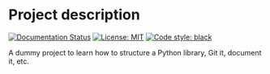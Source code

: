 # Project description

<p align="left">
<a href="https://xyxyxy.readthedocs.io/en/latest/?badge=latest"><img alt="Documentation Status" src="https://readthedocs.org/projects/xyxyxy/badge/?version=latest"></a>
<a href="https://github.com/psf/project/blob/master/LICENSE"><img alt="License: MIT" src="https://img.shields.io/badge/License-MIT-blue.svg"></a>
<a href="https://github.com/psf/black"><img alt="Code style: black" src="https://img.shields.io/badge/code%20style-black-000000.svg"></a>
</p>

A dummy project to learn how to structure a Python library, Git it, document it, etc.
